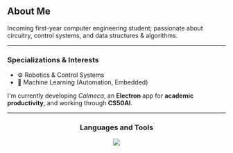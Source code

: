 
<h2 align="left"><b>About Me</b></h2>
<p align="left">Incoming first-year computer engineering student; passionate about circuitry, control systems, and data structures & algorithms.</p>
<hr>

<h3 align="left"><b>Specializations & Interests</b></h3>
<ul>
  <li>&#9881; Robotics & Control Systems</li>
  <li>&#129504; Machine Learning (Automation, Embedded)</li>
</ul>






<p>I'm currently  developing <i>Calmeca</i>, an <b>Electron</b> app for <b>academic productivity</b>, and working through <b>CS50AI</b>.</p>

<hr>

<h3 align="center">Languages and Tools</h3>

<p align="center">
  <a href="https://skillicons.dev">
    <img src="https://skillicons.dev/icons?i=python,js,ts,arduino,electron,react,nextjs,tailwind,flask,tensorflow,sklearn,git" />
  </a>
</p>

